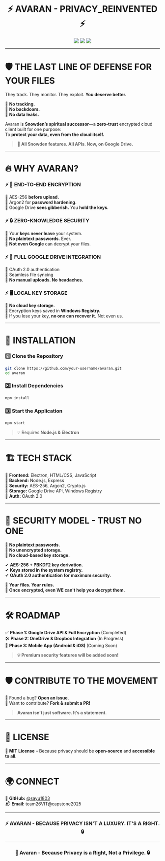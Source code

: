 <h1 align="center">⚡ AVARAN - PRIVACY_REINVENTED ⚡</h1>
<p align="center">
    <img src="https://img.shields.io/badge/Status-Active-green.svg">
    <img src="https://img.shields.io/badge/Platform-Electron-blue.svg">
    <img src="https://img.shields.io/badge/Security-Zero%20Knowledge-red.svg">
</p>

---

# 🛡️ **THE LAST LINE OF DEFENSE FOR YOUR FILES**  

They track. They monitor. They exploit. **You deserve better.**  

🚫 **No tracking.**  
🚫 **No backdoors.**  
🚫 **No data leaks.**  

Avaran is **Snowden’s spiritual successor**—a **zero-trust** encrypted cloud client built for one purpose:  
To **protect your data, even from the cloud itself.**  

> **🔐 All Snowden features. All APIs. Now, on Google Drive.**

---

# 🔥 **WHY AVARAN?**  

### ⚡ **🔑 END-TO-END ENCRYPTION**
🔹 AES-256 **before upload.**  
🔹 Argon2 for **password hardening.**  
🔹 Google Drive **sees gibberish.** You **hold the keys.**  

### ⚡ **🔒 ZERO-KNOWLEDGE SECURITY**
🔹 Your **keys never leave** your system.  
🔹 **No plaintext passwords.** Ever.  
🔹 **Not even Google** can decrypt your files.  

### ⚡ **🔄 FULL GOOGLE DRIVE INTEGRATION**
🔹 OAuth 2.0 authentication  
🔹 Seamless file syncing  
🔹 **No manual uploads. No headaches.**  

### ⚡ **🖥️ LOCAL KEY STORAGE**
🔹 **No cloud key storage.**  
🔹 Encryption keys saved in **Windows Registry.**  
🔹 If you lose your key, **no one can recover it.** Not even us.  

---

# 🚀 **INSTALLATION**  

### **1️⃣ Clone the Repository**
```sh
git clone https://github.com/your-username/avaran.git
cd avaran
```

### **2️⃣ Install Dependencies**
```sh
npm install
```

### **3️⃣ Start the Application**
```sh
npm start
```

> 💡 Requires **Node.js & Electron**  

---

# 🏗️ **TECH STACK**  

🔹 **Frontend:** Electron, HTML/CSS, JavaScript  
🔹 **Backend:** Node.js, Express  
🔹 **Security:** AES-256, Argon2, Crypto.js  
🔹 **Storage:** Google Drive API, Windows Registry  
🔹 **Auth:** OAuth 2.0  

---

# 🔐 **SECURITY MODEL - TRUST NO ONE**  

🚫 **No plaintext passwords.**  
🚫 **No unencrypted storage.**  
🚫 **No cloud-based key storage.**  

✔ **AES-256 + PBKDF2 key derivation.**  
✔ **Keys stored in the system registry.**  
✔ **OAuth 2.0 authentication for maximum security.**  

🔹 **Your files. Your rules.**  
🔹 **Once encrypted, even WE can't help you decrypt them.**  

---

# 🛠️ **ROADMAP**  

✅ **Phase 1: Google Drive API & Full Encryption** (Completed)  
🛠 **Phase 2: OneDrive & Dropbox Integration** (In Progress)  
🚀 **Phase 3: Mobile App (Android & iOS)** (Coming Soon)  

> **💡 Premium security features will be added soon!**  

---

# 🛡️ **CONTRIBUTE TO THE MOVEMENT**  

🔹 Found a bug? **Open an issue.**  
🔹 Want to contribute? **Fork & submit a PR!**  

> **Avaran isn’t just software. It’s a statement.**  

---

# 📜 **LICENSE**  

📝 **MIT License** – Because privacy should be **open-source** and **accessible to all.**  

---

# 🌍 **CONNECT**  

🔗 **GitHub:** [@sayu1803](https://github.com/sayu1803)  
📬 **Email:** team26VIT@capstone2025  

---

<h3 align="center">⚡ AVARAN - BECAUSE PRIVACY ISN'T A LUXURY. IT'S A RIGHT. 🔒</h3>


---

<h3 align="center">🚀 Avaran - Because Privacy is a Right, Not a Privilege. 🔒</h3>


